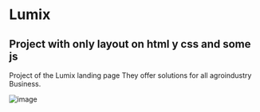 # Lumix


## Project with only layout on html y css and some js
Project of the Lumix landing page They offer solutions for all agroindustry Business.

![image](https://repository-images.githubusercontent.com/291521986/b9903b80-eae1-11ea-99e2-beb9cc82db3a)
